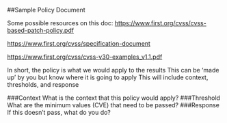 ##Sample Policy Document

Some possible resources  on this doc:
https://www.first.org/cvss/cvss-based-patch-policy.pdf

https://www.first.org/cvss/specification-document

https://www.first.org/cvss/cvss-v30-examples_v1.1.pdf

In short, the policy is what we would apply to the results
	This can be ‘made up’ by you but know where it is going to apply
	This will include context, thresholds, and response

###Context
What is the context that this policy would apply? 
###Threshold
What are the minimum values (CVE) that need to be passed? 
###Response
If this doesn’t pass, what do you do? 
